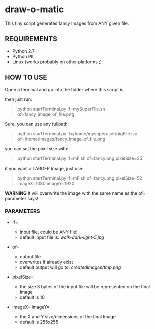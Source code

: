# draw-o-matic #

This tiny script generates fancy Images from ANY given file.


## REQUIREMENTS ##

* Python 2.7
* Python PIL
* Linux (works probably on other platforms ;)


## HOW TO USE ##

Open a terminal and go into the folder where this script is,

then just run:
>    python startTerminal.py if=mySuperFile.sh of=fancy_image_of_file.png

Sure, you can use any fullpath:
>    python startTerminal.py if=/home/mysuperuser/bigFile.iso of=/home/images/fancy_image_of_file.png

you can set the pixel size with:
>    python startTerminal.py if=mF.sh of=fancy.png pixelSize=25

if you want a LARGER Image, just use:
>    python startTerminal.py if=mF.sh of=fancy.png pixelSize=52 imageX=1080 imageY=1920

**WARNING** It will overwrite the image with the same name as the of= parameter says!


### PARAMETERS ###

* if=
  * input file, could be ANY file!
  * default input file is: *walk-dark-light-5.jpg*

* of=
  * output file
  * overwrites if already exist
  * default output will go to: *createdImages/tmp.png*

* pixelSize=
  * the size 3 bytes of the input file will be represented on the final Image
  * default is 10

* imageX= imageY=
  * the X and Y size/dimensions of the final Image
  * default is 255x255